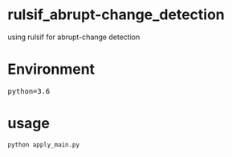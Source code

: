 # rulsif_abrupt-change_detection
using rulsif for abrupt-change detection
# Environment
<pre>python=3.6</pre>

# usage
<pre><code>python apply_main.py </code></pre>
